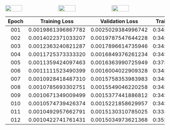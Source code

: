 <style>
.vertical-line {
    border-left: 2px solid #ddd;
}
.image-container {
    display: flex;
    justify-content: space-between;
}
</style>

<div class="image-container">
    <img src="images/loss_plot.png" style="width: calc((100% / 3) - 2px)">
    <div class="vertical-line"></div>
    <img src="images/bleu_plot.png" style="width: calc((100% / 3) - 2px)">
    <div class="vertical-line"></div>
    <img src="images/chrf_plot.png" style="width: calc((100% / 3) - 2px)">
</div>

|Epoch|Training Loss|Validation Loss|Training Time|BLEU|chrF2|Decoding Time|
|:---:|:---:|:---:|:---:|:---:|:---:|:---:|
|001|0.0019861396867782|0.0025029384996742|0:34:32.041310|3.5498970311163944|27.5564032351241757|0:37:02.285597|
|002|0.0014022371033207|0.0019787547644228|0:34:16.128364|12.9587355555192332|39.6775026175441283|0:25:30.799578|
|003|0.0012363240821287|0.0017896614735946|0:34:14.333303|16.0123254118760165|44.8336648935103028|0:33:13.949404|
|004|0.0011725373333320|0.0016849376261234|0:34:14.786181|19.5295386654545418|48.1292835367042144|0:32:24.391159|
|005|0.0011359424097463|0.0016363990725949|0:37:25.777753|20.8394343980919956|48.9984627340931880|0:25:24.874012|
|006|0.0011111523490399|0.0016004022909328|0:34:06.510479|21.6430023387100334|50.0331735814641050|0:25:25.112406|
|007|0.0010928418487310|0.0015758353983983|0:34:06.158625|21.7623096150316080|51.0571008635799046|0:24:46.408491|
|008|0.0010785693302751|0.0015549046220258|0:34:06.403991|22.6508098789769292|51.1973133797417148|0:24:46.670587|
|009|0.0010671349009499|0.0015377441886812|0:34:08.660863|22.5868491482122948|51.6589049621960044|0:22:08.612748|
|010|0.0010574739426374|0.0015221858629957|0:34:09.874175|23.1904213095079470|52.0294868909928141|0:22:56.453257|
|011|0.0010492957662791|0.0015130310785025|0:33:45.349318|23.5514847841416355|52.4093042428973916|0:29:06.497967|
|012|0.0010422741761431|0.0015034973621368|0:35:19.566079|23.8151580246795262|52.5636803288504737|0:23:20.014917|
